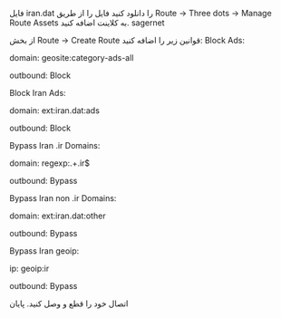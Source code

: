 فایل iran.dat را دانلود کنید
فایل را از طریق Route -> Three dots -> Manage Route Assets به کلاینت اضافه کنید.
sagernet

از بخش Route -> Create Route قوانین زیر را اضافه کنید:
Block Ads:

domain: geosite:category-ads-all

outbound: Block

Block Iran Ads:

domain: ext:iran.dat:ads

outbound: Block

Bypass Iran .ir Domains:

domain: regexp:.+\.ir$

outbound: Bypass

Bypass Iran non .ir Domains:

domain: ext:iran.dat:other

outbound: Bypass

Bypass Iran geoip:

ip: geoip:ir

outbound: Bypass

اتصال خود را قطع و وصل کنید.
پایان

